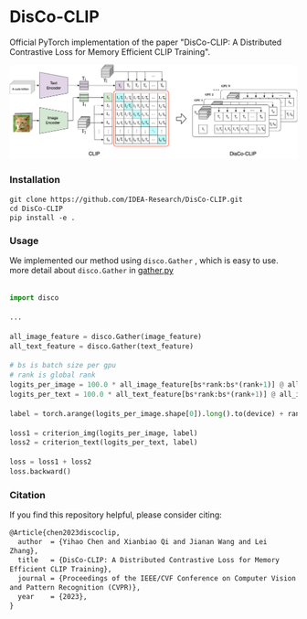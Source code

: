 # DisCo-CLIP

Official PyTorch implementation of the paper "DisCo-CLIP: A Distributed Contrastive Loss for Memory Efficient CLIP Training".

![DisCo-CLIP](https://github.com/IDEA-Research/DisCo-CLIP/blob/chenyihao/DisCo-CLIP.png)

### Installation
```
git clone https://github.com/IDEA-Research/DisCo-CLIP.git
cd DisCo-CLIP
pip install -e .
```


### Usage
We implemented our method using `disco.Gather` , which is easy to use. more detail about `disco.Gather`  in [gather.py](https://github.com/IDEA-Research/DisCo-CLIP/blob/main/disco/gather.py)

```python

import disco

...

all_image_feature = disco.Gather(image_feature)
all_text_feature = disco.Gather(text_feature)

# bs is batch size per gpu
# rank is global rank
logits_per_image = 100.0 * all_image_feature[bs*rank:bs*(rank+1)] @ all_text_feature.t()
logits_per_text = 100.0 * all_text_feature[bs*rank:bs*(rank+1)] @ all_image_feature.t()

label = torch.arange(logits_per_image.shape[0]).long().to(device) + rank * bs

loss1 = criterion_img(logits_per_image, label)
loss2 = criterion_text(logits_per_text, label)

loss = loss1 + loss2
loss.backward()


```


### Citation
If you find this repository helpful, please consider citing:

```
@Article{chen2023discoclip,
  author  = {Yihao Chen and Xianbiao Qi and Jianan Wang and Lei Zhang},
  title   = {DisCo-CLIP: A Distributed Contrastive Loss for Memory Efficient CLIP Training},
  journal = {Proceedings of the IEEE/CVF Conference on Computer Vision and Pattern Recognition (CVPR)},
  year    = {2023},
}

```

